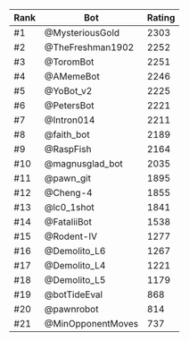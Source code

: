 Rank|Bot|Rating
---|---|---
#1|@MysteriousGold|2303
#2|@TheFreshman1902|2252
#3|@ToromBot|2251
#4|@AMemeBot|2246
#5|@YoBot_v2|2225
#6|@PetersBot|2221
#7|@Intron014|2211
#8|@faith_bot|2189
#9|@RaspFish|2164
#10|@magnusglad_bot|2035
#11|@pawn_git|1895
#12|@Cheng-4|1855
#13|@lc0_1shot|1841
#14|@FataliiBot|1538
#15|@Rodent-IV|1277
#16|@Demolito_L6|1267
#17|@Demolito_L4|1221
#18|@Demolito_L5|1179
#19|@botTideEval|868
#20|@pawnrobot|814
#21|@MinOpponentMoves|737
